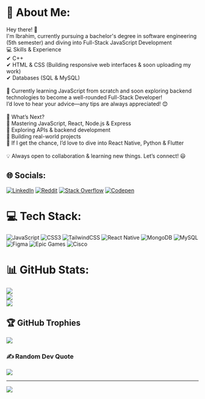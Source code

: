 # 💫 About Me:
Hey there! 👋<br>I'm Ibrahim, currently pursuing a bachelor's degree in software engineering (5th semester) and diving into Full-Stack JavaScript Development<br>💻 Skills & Experience<br>✔ C++<br>✔ HTML & CSS (Building responsive web interfaces & soon uploading my work)<br>✔ Databases (SQL & MySQL)<br><br>🚀 Currently learning JavaScript from scratch and soon exploring backend technologies to become a well-rounded Full-Stack Developer!<br>I’d love to hear your advice—any tips are always appreciated! 😊<br><br>🌱 What’s Next?<br>🔹 Mastering JavaScript, React, Node.js & Express<br>🔹 Exploring APIs & backend development<br>🔹 Building real-world projects<br>🔹 If I get the chance, I’d love to dive into React Native, Python & Flutter<br><br>💡 Always open to collaboration & learning new things. Let’s connect! 😃


## 🌐 Socials:
[![LinkedIn](https://img.shields.io/badge/LinkedIn-%230077B5.svg?logo=linkedin&logoColor=white)](https://linkedin.com/in/m-ibrahim7) [![Reddit](https://img.shields.io/badge/Reddit-%23FF4500.svg?logo=Reddit&logoColor=white)](https://reddit.com/user/Unlikely_Lime_4110) [![Stack Overflow](https://img.shields.io/badge/-Stackoverflow-FE7A16?logo=stack-overflow&logoColor=white)](https://stackoverflow.com/users/29716596) [![Codepen](https://img.shields.io/badge/Codepen-000000?logo=codepen&logoColor=white)](https://codepen.io/m-ibrahim7) 

# 💻 Tech Stack:
![JavaScript](https://img.shields.io/badge/javascript-%23323330.svg?style=for-the-badge&logo=javascript&logoColor=%23F7DF1E) ![CSS3](https://img.shields.io/badge/css3-%231572B6.svg?style=for-the-badge&logo=css3&logoColor=white) ![TailwindCSS](https://img.shields.io/badge/tailwindcss-%2338B2AC.svg?style=for-the-badge&logo=tailwind-css&logoColor=white) ![React Native](https://img.shields.io/badge/react_native-%2320232a.svg?style=for-the-badge&logo=react&logoColor=%2361DAFB) ![MongoDB](https://img.shields.io/badge/MongoDB-%234ea94b.svg?style=for-the-badge&logo=mongodb&logoColor=white) ![MySQL](https://img.shields.io/badge/mysql-4479A1.svg?style=for-the-badge&logo=mysql&logoColor=white) ![Figma](https://img.shields.io/badge/figma-%23F24E1E.svg?style=for-the-badge&logo=figma&logoColor=white) ![Epic Games](https://img.shields.io/badge/epicgames-%23313131.svg?style=for-the-badge&logo=epicgames&logoColor=white) ![Cisco](https://img.shields.io/badge/cisco-%23049fd9.svg?style=for-the-badge&logo=cisco&logoColor=black)
# 📊 GitHub Stats:
![](https://github-readme-stats.vercel.app/api?username=MR-FRAGGER&theme=highcontrast&hide_border=false&include_all_commits=true&count_private=true)<br/>
![](https://github-readme-streak-stats.herokuapp.com/?user=MR-FRAGGER&theme=highcontrast&hide_border=false)<br/>
![](https://github-readme-stats.vercel.app/api/top-langs/?username=MR-FRAGGER&theme=highcontrast&hide_border=false&include_all_commits=true&count_private=true&layout=compact)

## 🏆 GitHub Trophies
![](https://github-profile-trophy.vercel.app/?username=MR-FRAGGER&theme=onedark&no-frame=false&no-bg=false&margin-w=4)

### ✍️ Random Dev Quote
![](https://quotes-github-readme.vercel.app/api?type=horizontal&theme=radical)

---
[![](https://visitcount.itsvg.in/api?id=MR-FRAGGER&icon=6&color=12)](https://visitcount.itsvg.in)

<!-- Proudly created with GPRM ( https://gprm.itsvg.in ) -->
